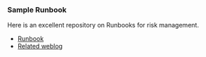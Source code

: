### Sample Runbook
Here is an excellent repository on Runbooks for risk management.
- [Runbook](https://github.com/sstafford/ops_runbook/blob/master/runbook.md)
- [Related weblog](https://medium.com/@shawnstafford/ops-runbook-16017fa78733)
